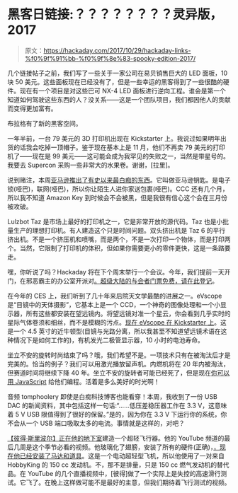 # 黑客日链接:？？？？？？？？灵异版，2017

> 原文：<https://hackaday.com/2017/10/29/hackaday-links-%f0%9f%91%bb-%f0%9f%8e%83-spooky-edition-2017/>

几个链接帖子之前，我们写了一些关于一家公司在易贝销售巨大的 LED 面板，10 块 50 美元。这些面板现在已经没有了，但是一些幸运的黑客得到了一些很酷的硬件。现在有一个项目是对这些巴可 NX-4 LED 面板进行逆向工程。谁会是第一个知道如何驾驶这些东西的人？没关系——这是一个团队项目，我们都因他人的贡献而变得更加富有。

布拉格有了新的黑客空间。

一年半前，一台 79 美元的 3D 打印机出现在 Kickstarter 上。我说过如果明年出货的话我会吃掉一顶帽子。鉴于现在基本上是 11 月，他们不再卖 79 美元的打印机了——现在是 99 美元——这可能会成为我罕见的失败之一，当然是带星号的。我要去 Supercon 采购一些非常大的水果卷。谢谢，[拉里]。

说到赌注，本周[亚马逊推出了有史以来最白痴的东西](https://www.amazon.com/Amazon-Key-Home-Kit-compatible/dp/B00KCYQGXE)。它叫做亚马逊钥匙。是电子锁(哑巴)，联网(哑巴)，所以你让陌生人进你家送包裹(哑巴)。CCC 还有几个月，所以我不知道 Amazon Key 到时候会不会被黑，但是我很有信心这个会在三月份被攻破。

Lulzbot Taz 是市场上最好的打印机之一，它是非常开放的源代码。Taz 也是小批量生产的理想打印机。有人建造这个只是时间问题。双头挤出机是 Taz 6 的平行挤出机。不是一个挤压机和喷嘴，而是两个，不是一次打印一个物体，而是打印两个。当然，它限制了打印机的体积，但如果你需要更小的零件更快，这是一条路要走。

嘿，你听说了吗？Hackaday 将在下个周末举行一个会议。今年，我们提前一天开门，在邪恶霸主的办公室开派对[。超级大陆](https://hackaday.com/2017/10/24/hackaday-superconference-kicks-off-with-a-party/)[的与会者门票免费，请在此登记](https://www.eventbrite.com/e/hackaday-superconference-2017-kick-off-tickets-38046917354?aff=hadcom1024)。

在今年的 CES 上，我们听到了几十年来后院天文学最酷的进展之一。eVscope 是“目镜中的天体摄影”，它基本上是一个 CCD，一个神奇的图像处理和一个小显示器，所有这些都安装在望远镜内。将望远镜对准一个星云，你会看到几乎实时的星际气体卷须和细丝，而不是模糊的污点。[现在 eVscope 在 Kickstarter 上](https://www.kickstarter.com/projects/unistellar/evscope-100-times-more-powerful-than-a-classical-t)。这是一个 4.5 英寸的近牛顿型(目镜与光路分离，所以我甚至不知道望远镜术语在这种情况下是如何工作的)，有机发光二极管显示器，10 小时的电池寿命。

坐立不安的旋转时尚结束了吗？哦，我们希望不是。一项技术只有在被淘汰后才是完美的。恰当的例子？我们可以用激光播放留声机。内燃机将在 20 年内被淘汰，但赛道时间将继续下降 40 年。坐立不安的旋转者可能已经死了，但是现在[你可以用 JavaScript](https://hackaday.io/project/27220-spinduino) 给他们编程。活着是多么美好的时光啊！

音频 tomphoolery 即使是白痴科技博客也能看穿！本周，我收到了一份 USB DAC 的新闻资料，其中包括这样一句话:“……低压差稳压器工作在 3.3 V，这意味着 5 V USB 限值得到了很好的保留。”是的，因为你在 3.3 V 下运行你的系统，你不会从一个 USB 端口吸取太多的电流。事情就是这样的，对吧？

[【彼得·斯里波尔】正在他的地下室](https://hackaday.com/2017/08/14/building-an-ultralight-out-of-foam-in-a-basement/)建造一个超轻飞行器。他的 YouTube 频道的最后几周是这个季节必看的视频。他玻璃化了翅膀，安装了所有的硬件(正确)，[，现在他已经安装了马达和道具](https://www.youtube.com/watch?v=O6sy5bt4D-Y)。这是一个电动超轻型飞机，所以他使用了一对来自 HobbyKing 的 150 cc 发动机。不，那不是排量，只是 150 cc 燃气发动机的替代品。在 YouTube 的几个直播视频中，[彼得]做了一个实际上是失控的高速滑行测试。它飞了。在晚上这样做可能不是最好的主意，但我们期待着飞行测试的视频。